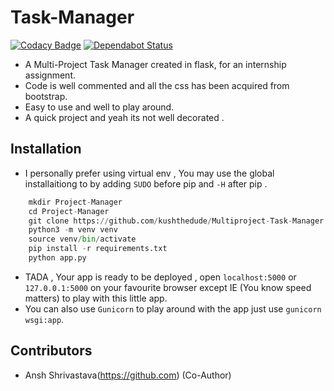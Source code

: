 # Task-Manager

[![Codacy Badge](https://api.codacy.com/project/badge/Grade/1ac554483fac462797ffa5a8b9adf2fa?style=flat-square)](https://app.codacy.com/app/kushthedude/Task-Manager?utm_source=github.com&utm_medium=referral&utm_content=kushthedude/Task-Manager&utm_campaign=Badge_Grade_Dashboard)
[![Dependabot Status](https://api.dependabot.com/badges/status?host=github&repo=kushthedude/Task-Manager)](https://dependabot.com)

- A Multi-Project Task Manager created in flask, for an internship assignment.
- Code is well commented and all the css has been acquired from bootstrap.
- Easy to use and well to play around.
- A quick project and yeah its not well decorated .


## Installation
- I personally prefer using virtual env , You may use the global installaitiong to by adding `SUDO` before pip and `-H` after pip .
```py
    mkdir Project-Manager
    cd Project-Manager
    git clone https://github.com/kushthedude/Multiproject-Task-Manager.git
    python3 -m venv venv
    source venv/bin/activate
    pip install -r requirements.txt
    python app.py
```

- TADA , Your app is ready to be deployed , open `localhost:5000` or `127.0.0.1:5000` on your favourite browser except IE (You know speed matters) to play with this little app.
- You can also use `Gunicorn` to play around with the app just use `gunicorn wsgi:app`.


## Contributors
- Ansh Shrivastava(https://github.com) (Co-Author)


